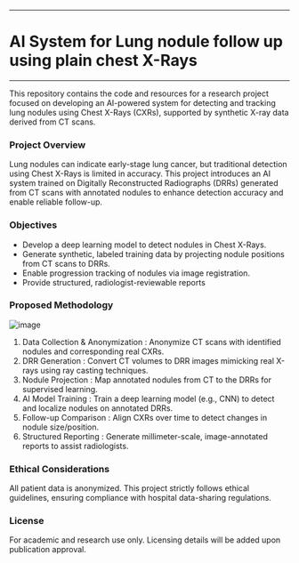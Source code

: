 ___
# AI System for Lung nodule follow up using plain chest X-Rays
___

This repository contains the code and resources for a research project focused on developing an AI-powered system for detecting and tracking lung nodules using Chest X-Rays (CXRs), supported by synthetic X-ray data derived from CT scans.

### Project Overview
Lung nodules can indicate early-stage lung cancer, but traditional detection using Chest X-Rays is limited in accuracy. This project introduces an AI system trained on Digitally Reconstructed Radiographs (DRRs) generated from CT scans with annotated nodules to enhance detection accuracy and enable reliable follow-up.

### Objectives
- Develop a deep learning model to detect nodules in Chest X-Rays.
- Generate synthetic, labeled training data by projecting nodule positions from CT scans to DRRs.
- Enable progression tracking of nodules via image registration.
- Provide structured, radiologist-reviewable reports

### Proposed Methodology

![image](https://github.com/user-attachments/assets/37ef825a-db49-4ffc-a703-1908d9786455)

1. Data Collection & Anonymization : Anonymize CT scans with identified nodules and corresponding real CXRs.
2. DRR Generation : Convert CT volumes to DRR images mimicking real X-rays using ray casting techniques.
3. Nodule Projection : Map annotated nodules from CT to the DRRs for supervised learning.
4. AI Model Training : Train a deep learning model (e.g., CNN) to detect and localize nodules on annotated DRRs.
5. Follow-up Comparison : Align CXRs over time to detect changes in nodule size/position.
6. Structured Reporting : Generate millimeter-scale, image-annotated reports to assist radiologists.

### Ethical Considerations
All patient data is anonymized. This project strictly follows ethical guidelines, ensuring compliance with hospital data-sharing regulations.

### License
For academic and research use only. Licensing details will be added upon publication approval.
